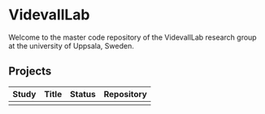 # VidevallLab

Welcome to the master code repository of the VidevallLab research group at the university of Uppsala, Sweden.

## Projects

| Study | Title | Status | Repository |
|---|---|---|---|
||| | |
